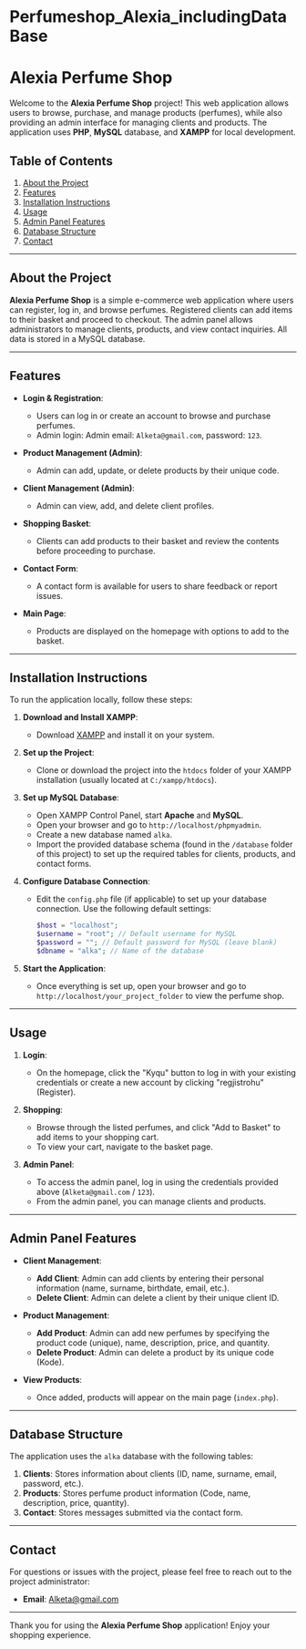 # Perfumeshop_Alexia_includingDataBase
# Alexia Perfume Shop

Welcome to the **Alexia Perfume Shop** project! This web application allows users to browse, purchase, and manage products (perfumes), while also providing an admin interface for managing clients and products. The application uses **PHP**, **MySQL** database, and **XAMPP** for local development.

## Table of Contents
1. [About the Project](#about-the-project)
2. [Features](#features)
3. [Installation Instructions](#installation-instructions)
4. [Usage](#usage)
5. [Admin Panel Features](#admin-panel-features)
6. [Database Structure](#database-structure)
7. [Contact](#contact)

---

## About the Project

**Alexia Perfume Shop** is a simple e-commerce web application where users can register, log in, and browse perfumes. Registered clients can add items to their basket and proceed to checkout. The admin panel allows administrators to manage clients, products, and view contact inquiries. All data is stored in a MySQL database.

---

## Features

- **Login & Registration**:
  - Users can log in or create an account to browse and purchase perfumes.
  - Admin login: Admin email: `Alketa@gmail.com`, password: `123`.
  
- **Product Management (Admin)**:
  - Admin can add, update, or delete products by their unique code.
  
- **Client Management (Admin)**:
  - Admin can view, add, and delete client profiles.
  
- **Shopping Basket**:
  - Clients can add products to their basket and review the contents before proceeding to purchase.

- **Contact Form**:
  - A contact form is available for users to share feedback or report issues.

- **Main Page**:
  - Products are displayed on the homepage with options to add to the basket.

---

## Installation Instructions

To run the application locally, follow these steps:

1. **Download and Install XAMPP**:
   - Download [XAMPP](https://www.apachefriends.org/index.html) and install it on your system.
   
2. **Set up the Project**:
   - Clone or download the project into the `htdocs` folder of your XAMPP installation (usually located at `C:/xampp/htdocs`).

3. **Set up MySQL Database**:
   - Open XAMPP Control Panel, start **Apache** and **MySQL**.
   - Open your browser and go to `http://localhost/phpmyadmin`.
   - Create a new database named `alka`.
   - Import the provided database schema (found in the `/database` folder of this project) to set up the required tables for clients, products, and contact forms.

4. **Configure Database Connection**:
   - Edit the `config.php` file (if applicable) to set up your database connection. Use the following default settings:
     ```php
     $host = "localhost";
     $username = "root"; // Default username for MySQL
     $password = ""; // Default password for MySQL (leave blank)
     $dbname = "alka"; // Name of the database
     ```

5. **Start the Application**:
   - Once everything is set up, open your browser and go to `http://localhost/your_project_folder` to view the perfume shop.

---

## Usage

1. **Login**:
   - On the homepage, click the "Kyqu" button to log in with your existing credentials or create a new account by clicking "regjistrohu" (Register).
   
2. **Shopping**:
   - Browse through the listed perfumes, and click "Add to Basket" to add items to your shopping cart.
   - To view your cart, navigate to the basket page.

3. **Admin Panel**:
   - To access the admin panel, log in using the credentials provided above (`Alketa@gmail.com` / `123`).
   - From the admin panel, you can manage clients and products.

---

## Admin Panel Features

- **Client Management**:
  - **Add Client**: Admin can add clients by entering their personal information (name, surname, birthdate, email, etc.).
  - **Delete Client**: Admin can delete a client by their unique client ID.
  
- **Product Management**:
  - **Add Product**: Admin can add new perfumes by specifying the product code (unique), name, description, price, and quantity.
  - **Delete Product**: Admin can delete a product by its unique code (Kode).

- **View Products**:
  - Once added, products will appear on the main page (`index.php`).

---

## Database Structure

The application uses the `alka` database with the following tables:

1. **Clients**: Stores information about clients (ID, name, surname, email, password, etc.).
2. **Products**: Stores perfume product information (Code, name, description, price, quantity).
3. **Contact**: Stores messages submitted via the contact form.

---

## Contact

For questions or issues with the project, please feel free to reach out to the project administrator:

- **Email**: Alketa@gmail.com

---

Thank you for using the **Alexia Perfume Shop** application! Enjoy your shopping experience.
